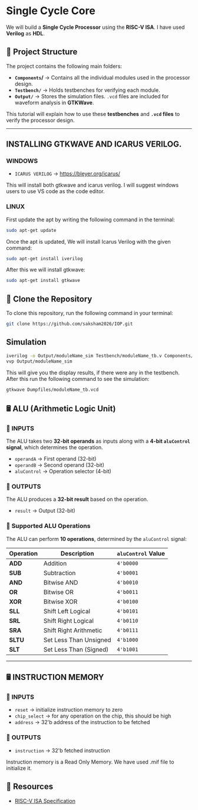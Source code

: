 # Single Cycle Core

We will build a **Single Cycle Processor** using the **RISC-V ISA**.
I have used **Verilog** as **HDL**.

## 📂 Project Structure

The project contains the following main folders:

- **`Components`/** → Contains all the individual modules used in the processor design.
- **`Testbench/`** → Holds testbenches for verifying each module.
- **`Output/`** → Stores the simulation files. `.vcd` files are included for waveform analysis in **GTKWave**.

This tutorial will explain how to use these **testbenches** and **`.vcd` files** to verify the processor design.

---

## INSTALLING GTKWAVE AND ICARUS VERILOG.

### WINDOWS

- `ICARUS VERILOG` → https://bleyer.org/icarus/

This will install both gtkwave and icarus verilog. I will suggest windows users to 
use VS code as the code editor.

### LINUX

First update the apt by writing the following command in the terminal:

```bash
sudo apt-get update
```

Once the apt is updated, We will install Icarus Verilog with the given command:

```bash
sudo apt-get install iverilog
```

After this we will install gtkwave:

```bash
sudo apt-get install gtkwave
```


## 🔹 Clone the Repository

To clone this repository, run the following command in your terminal:

```bash
git clone https://github.com/saksham2026/IOP.git
```

## Simulation

```bash
iverilog -o Output/moduleName_sim Testbench/moduleName_tb.v Components/moduleName.v
vvp Output/moduleName_sim
```

This will give you the display results, if there were any in the testbench.
After this run the following command to see the simulation:

```bash
gtkwave Dumpfiles/moduleName_tb.vcd
```



## 🖩 ALU (Arithmetic Logic Unit)

### 🔹 **INPUTS**

The ALU takes two **32-bit operands** as inputs along with a **4-bit `aluControl` signal**, which determines the operation.

- `operandA` → First operand (32-bit)
- `operandB` → Second operand (32-bit)
- `aluControl` → Operation selector (4-bit)

### 🔹 **OUTPUTS**

The ALU produces a **32-bit result** based on the operation.

- `result` → Output (32-bit)

### 🔹 **Supported ALU Operations**

The ALU can perform **10 operations**, determined by the `aluControl` signal:

| **Operation** | **Description** | **`aluControl` Value** |
|--------------|----------------|------------------|
| **ADD**  | Addition | `4'b0000` |
| **SUB**  | Subtraction | `4'b0001` |
| **AND**  | Bitwise AND | `4'b0010` |
| **OR**   | Bitwise OR | `4'b0011` |
| **XOR**  | Bitwise XOR | `4'b0100` |
| **SLL**  | Shift Left Logical | `4'b0101` |
| **SRL**  | Shift Right Logical | `4'b0110` |
| **SRA**  | Shift Right Arithmetic | `4'b0111` |
| **SLTU** | Set Less Than Unsigned | `4'b1000` |
| **SLT**  | Set Less Than (Signed) | `4'b1001` |

---

## 🖩 INSTRUCTION MEMORY

### 🔹 **INPUTS**
- `reset` → initialize instruction memory to zero
- `chip_select` → for any operation on the chip, this should be high
- `address` → 32'b address of the instruction to be fetched

### 🔹 **OUTPUTS**

- `instruction` → 32'b fetched instruction

Instruction memory is a Read Only Memory. We have used .mif file to initialize it.

## 🔗 **Resources**

- [RISC-V ISA Specification](https://riscv.org/technical/specifications/)
